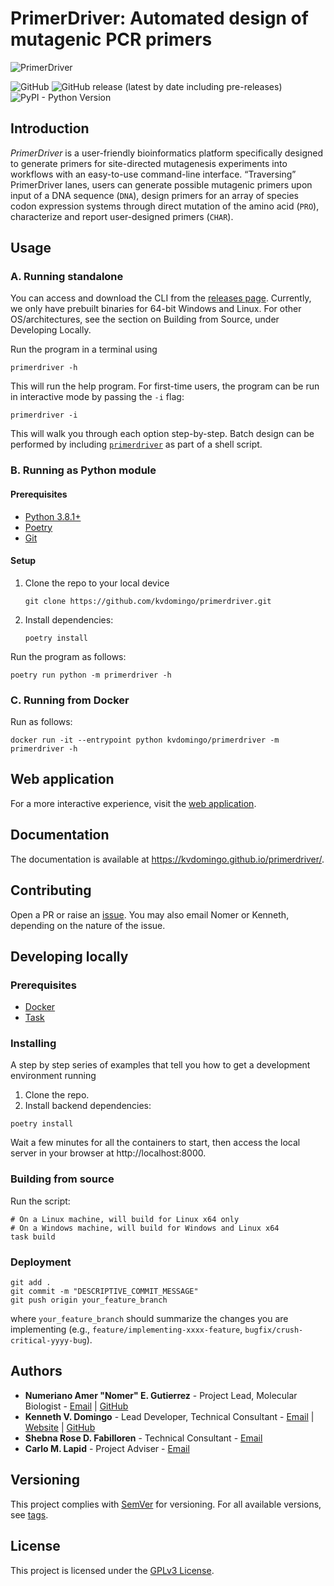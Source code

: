 # PrimerDriver: Automated design of mutagenic PCR primers

![PrimerDriver](https://res.cloudinary.com/kdphotography-assets/image/upload/v1587460290/primerdriver/PrimerDriver_logo.png)

![GitHub](https://img.shields.io/github/license/kvdomingo/primerdriver)
![GitHub release (latest by date including pre-releases)](https://img.shields.io/github/v/release/kvdomingo/primerdriver?include_prereleases)
![PyPI - Python Version](https://img.shields.io/pypi/pyversions/primerdriver)

## Introduction

_PrimerDriver_ is a user-friendly bioinformatics platform specifically designed to generate primers for site-directed
mutagenesis experiments into workflows with an easy-to-use command-line interface. “Traversing” PrimerDriver lanes,
users can generate possible mutagenic primers upon input of a DNA sequence (`DNA`), design primers for an array of species
codon expression systems through direct mutation of the amino acid (`PRO`), characterize and report user-designed
primers (`CHAR`).

## Usage

### A. Running standalone

You can access and download the CLI from the
[releases page](https://github.com/kvdomingo/primerdriver/releases). Currently, we only have prebuilt binaries for
64-bit Windows and Linux. For other OS/architectures, see the section on Building from Source, under Developing Locally.

Run the program in a terminal using

```shell
primerdriver -h
```

This will run the help program. For first-time users, the program can be run in
interactive mode by passing the `-i` flag:

```shell
primerdriver -i
```

This will walk you through each option step-by-step.
Batch design can be performed by including
[`primerdriver`](primerdriver/__main__.py) as part of a shell script.

### B. Running as Python module

#### Prerequisites

- [Python 3.8.1+](https://www.python.org/downloads/)
- [Poetry](https://python-poetry.org/docs/#installation)
- [Git](https://git-scm.com/downloads)

#### Setup

1. Clone the repo to your local device
    ```shell
    git clone https://github.com/kvdomingo/primerdriver.git
    ```

2. Install dependencies:
    ```shell
    poetry install
    ```

Run the program as follows:

```shell
poetry run python -m primerdriver -h
```

### C. Running from Docker

Run as follows:

```shell
docker run -it --entrypoint python kvdomingo/primerdriver -m primerdriver -h 
```

## Web application

For a more interactive experience, visit the
[web application](https://primerdriver.kvdstudio.app).

## Documentation

The documentation is available at https://kvdomingo.github.io/primerdriver/.

## Contributing

Open a PR or raise an
[issue](https://github.com/kvdomingo/primerdriver/issues).
You may also email Nomer or Kenneth, depending on the nature of the issue.

## Developing locally

### Prerequisites

- [Docker](https://www.docker.com/get-started)
- [Task](https://taskfile.dev/#/installation)

### Installing

A step by step series of examples that tell you how to get a
development environment running

1. Clone the repo.
2. Install backend dependencies:

```shell
poetry install
```

Wait a few minutes for all the containers to start, then access the
local server in your browser at http://localhost:8000.

### Building from source

Run the script:

```shell
# On a Linux machine, will build for Linux x64 only
# On a Windows machine, will build for Windows and Linux x64
task build
```

### Deployment

```shell
git add .
git commit -m "DESCRIPTIVE_COMMIT_MESSAGE"
git push origin your_feature_branch
```

where `your_feature_branch` should summarize the changes you are implementing
(e.g., `feature/implementing-xxxx-feature`, `bugfix/crush-critical-yyyy-bug`).

## Authors

- **Numeriano Amer "Nomer" E. Gutierrez** - Project Lead, Molecular
  Biologist - [Email](mailto:ngutierrez@evc.pshs.edu.ph) | [GitHub](https://github.com/nomgutierrez)
- **Kenneth V. Domingo** - Lead Developer, Technical
  Consultant - [Email](mailto:kvdomingo@alum.up.edu.ph) | [Website](https://kvdomingo.xyz) | [GitHub](https://github.com/kvdomingo)
- **Shebna Rose D. Fabilloren** - Technical Consultant - [Email](mailto:sdfabilloren@up.edu.ph)
- **Carlo M. Lapid** - Project Adviser - [Email](mailto:cmlapid@up.edu.ph)

## Versioning

This project complies with [SemVer](https://semver.org) for versioning. For
all available versions, see
[tags](https://github.com/kvdomingo/primerdriver/tags).

## License

This project is licensed under the [GPLv3 License](./LICENSE).
